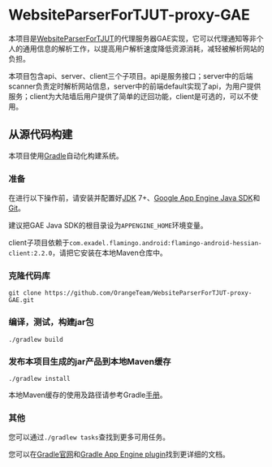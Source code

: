 # WebsiteParserForTJUT-proxy-GAE

本项目是[WebsiteParserForTJUT][]的代理服务器GAE实现，它可以代理通知等非个人的通用信息的解析工作，以提高用户解析速度降低资源消耗，减轻被解析网站的负担。

本项目包含api、server、client三个子项目。api是服务接口；server中的后端scanner负责定时解析网站信息，server中的前端default实现了api，为用户提供服务；client为大陆墙后用户提供了简单的迂回功能，client是可选的，可以不使用。

## 从源代码构建
本项目使用[Gradle][]自动化构建系统。

### 准备

在进行以下操作前，请安装并配置好[JDK][] 7+、[Google App Engine Java SDK][appengine-java-sdk]和[Git][]。

建议把GAE Java SDK的根目录设为`APPENGINE_HOME`环境变量。

client子项目依赖于`com.exadel.flamingo.android:flamingo-android-hessian-client:2.2.0`，请把它安装在本地Maven仓库中。

### 克隆代码库
`git clone https://github.com/OrangeTeam/WebsiteParserForTJUT-proxy-GAE.git`

### 编译，测试，构建jar包
`./gradlew build`

### 发布本项目生成的jar产品到本地Maven缓存
`./gradlew install`

本地Maven缓存的使用及路径请参考Gradle[手册][man:MavenLocal]。

### 其他
您可以通过`./gradlew tasks`查找到更多可用任务。

您可以在[Gradle官网][man:Gradle]和[Gradle App Engine plugin][man:gradle-appengine-plugin]找到更详细的文档。

[WebsiteParserForTJUT]: https://github.com/OrangeTeam/WebsiteParserForTJUT
[Gradle]: http://gradle.org
[JDK]: http://www.oracle.com/technetwork/java/javase/downloads/index.html
[appengine-java-sdk]: https://developers.google.com/appengine/downloads#Google_App_Engine_SDK_for_Java
[Git]: http://git-scm.com
[man:Gradle]: http://www.gradle.org/documentation
[man:MavenLocal]: http://www.gradle.org/docs/current/userguide/dependency_management.html#sub:maven_local
[man:gradle-appengine-plugin]: https://github.com/GoogleCloudPlatform/gradle-appengine-plugin

